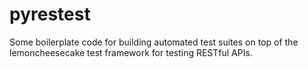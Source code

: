 # pyrestest
Some boilerplate code for building automated test suites on top of the lemoncheesecake test framework for testing RESTful APIs.
